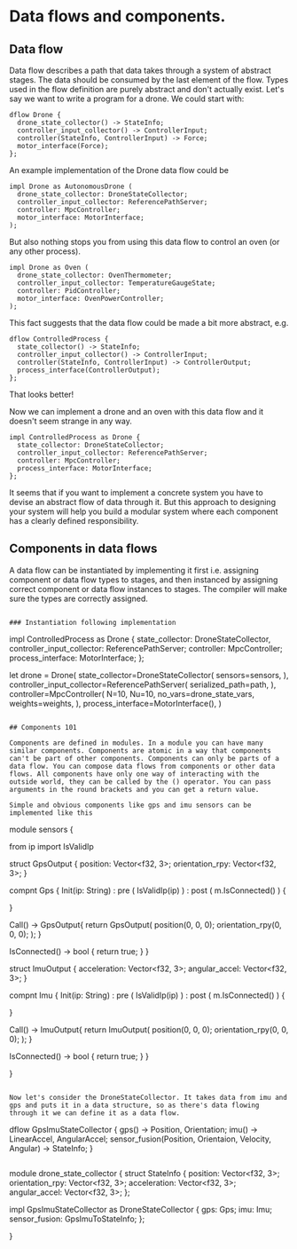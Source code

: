 # Data flows and components.
## Data flow
Data flow describes a path that data takes through a system of abstract stages. The data should be consumed by the last element of the flow. Types used in the flow definition are purely abstract and don't actually exist. Let's say we want to write a program for a drone. We could start with:

```
dflow Drone {
  drone_state_collector() -> StateInfo;
  controller_input_collector() -> ControllerInput;
  controller(StateInfo, ControllerInput) -> Force;
  motor_interface(Force);
};
```

An example implementation of the Drone data flow could be

```
impl Drone as AutonomousDrone (
  drone_state_collector: DroneStateCollector;
  controller_input_collector: ReferencePathServer;
  controller: MpcController;
  motor_interface: MotorInterface;
);
```

But also nothing stops you from using this data flow to control an oven (or any other process). 

```
impl Drone as Oven (
  drone_state_collector: OvenThermometer;
  controller_input_collector: TemperatureGaugeState;
  controller: PidController;
  motor_interface: OvenPowerController;
);
```

This fact suggests that the data flow could be made a bit more abstract, e.g.

```
dflow ControlledProcess {
  state_collector() -> StateInfo;
  controller_input_collector() -> ControllerInput;
  controller(StateInfo, ControllerInput) -> ControllerOutput;
  process_interface(ControllerOutput);
};
```
That looks better!

Now we can implement a drone and an oven with this data flow and it doesn't seem strange in any way.
 
```
impl ControlledProcess as Drone {
  state_collector: DroneStateCollector;
  controller_input_collector: ReferencePathServer;
  controller: MpcController;
  process_interface: MotorInterface;
};
```

It seems that if you want to implement a concrete system you have to devise an abstract flow of data through it. But this approach to designing your system will help you build a modular system where each component has a clearly defined responsibility.

## Components in data flows
A data flow can be instantiated by implementing it first i.e. assigning component or data flow types to stages, and then instanced by assigning correct component or data flow instances to stages. The compiler will make sure the types are correctly assigned.

```

### Instantiation following implementation

```
impl ControlledProcess as Drone {
  state_collector: DroneStateCollector,
  controller_input_collector: ReferencePathServer;
  controller: MpcController;
  process_interface: MotorInterface;
};

let drone = Drone(
  state_collector=DroneStateCollector(
    sensors=sensors,
  ),
  controller_input_collector=ReferencePathServer(
    serialized_path=path,
  ),
  controller=MpcController(
    N=10,
    Nu=10,
    no_vars=drone_state_vars,
    weights=weights,
  ),
  process_interface=MotorInterface(),
)

```

## Components 101

Components are defined in modules. In a module you can have many similar components. Components are atomic in a way that components can't be part of other components. Components can only be parts of a data flow. You can compose data flows from components or other data flows. All components have only one way of interacting with the outside world, they can be called by the () operator. You can pass arguments in the round brackets and you can get a return value. 

Simple and obvious components like gps and imu sensors can be implemented like this

```
module sensors {

from ip import IsValidIp

struct GpsOutput {
  position: Vector<f32, 3>;
  orientation_rpy: Vector<f32, 3>;
}

compnt Gps {
  Init(ip: String)
  : pre (
    IsValidIp(ip)
  )
  : post (
    m.IsConnected()
  ) {
    
  }

  Call() -> GpsOutput{
    return GpsOutput(
      position(0, 0, 0);
      orientation_rpy(0, 0, 0);
    );
  }

  IsConnected() -> bool {
    return true;
  }
} 

struct ImuOutput {
  acceleration: Vector<f32, 3>;
  angular_accel: Vector<f32, 3>;
}

compnt Imu {
  Init(ip: String)
  : pre (
    IsValidIp(ip)
  )
  : post (
    m.IsConnected()
  ) {
    
  }

  Call() -> ImuOutput{
    return ImuOutput(
      position(0, 0, 0);
      orientation_rpy(0, 0, 0);
    );
  }

  IsConnected() -> bool {
    return true;
  }
} 

}
```

Now let's consider the DroneStateCollector. It takes data from imu and gps and puts it in a data structure, so as there's data flowing through it we can define it as a data flow.
```
dflow GpsImuStateCollector {
  gps() -> Position, Orientation;
  imu() -> LinearAccel, AngularAccel;
  sensor_fusion(Position, Orientaion, Velocity, Angular) -> StateInfo;
}
```

```
module drone_state_collector {
struct StateInfo {
  position: Vector<f32, 3>;
  orientation_rpy: Vector<f32, 3>;
  acceleration: Vector<f32, 3>;
  angular_accel: Vector<f32, 3>;
};

impl GpsImuStateCollector as DroneStateCollector {
  gps: Gps;
  imu: Imu;
  sensor_fusion: GpsImuToStateInfo;
};

}
```


